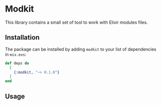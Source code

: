 # Modkit

This library contains a small set of tool to work with Elixir modules files.


## Installation


The package can be installed by adding `modkit` to your list of dependencies in
`mix.exs`:

```elixir
def deps do
  [
    {:modkit, "~> 0.1.0"}
  ]
end
```

## Usage

<!-- commands-doc-start -->
<!-- commands-doc-end -->

